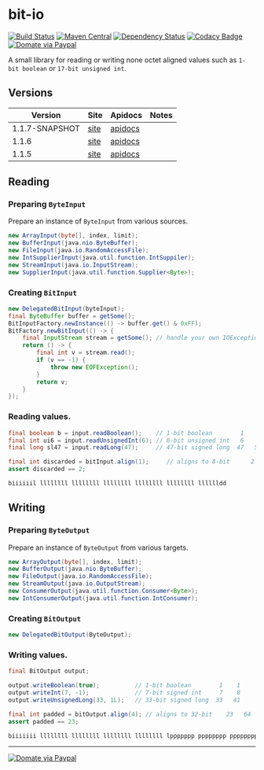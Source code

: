 bit-io
======
[![Build Status](https://travis-ci.org/jinahya/bit-io.svg?branch=develop)](https://travis-ci.org/jinahya/bit-io)
[![Maven Central](https://img.shields.io/maven-central/v/com.github.jinahya/bit-io.svg)](http://search.maven.org/#search%7Cga%7C1%7Ca%3A%22bit-io%22)
[![Dependency Status](https://www.versioneye.com/user/projects/563ccc514d415e001e00009b/badge.svg)](https://www.versioneye.com/user/projects/563ccc514d415e001e00009b)
[![Codacy Badge](https://api.codacy.com/project/badge/grade/53ae4f92af8246a48cbe8ecf0c04a002)](https://www.codacy.com/app/jinahya/bit-io)
[![Domate via Paypal](https://img.shields.io/badge/donate-paypal-blue.svg)](https://www.paypal.com/cgi-bin/webscr?cmd=_cart&business=A954LDFBW4B9N&lc=KR&item_name=GitHub&amount=5%2e00&currency_code=USD&button_subtype=products&add=1&bn=PP%2dShopCartBF%3adonate%2dpaypal%2dblue%2epng%3aNonHosted)


A small library for reading or writing none octet aligned values such as `1-bit boolean` or `17-bit unsigned int`.

## Versions
|Version|Site|Apidocs|Notes|
|-------|----|-------|-----|
|1.1.7-SNAPSHOT|[site](http://jinahya.github.io/bit-io/sites/1.1.7-SNAPSHOT/index.html)|[apidocs](http://jinahya.github.io/bit-io/sites/1.1.7-SNAPSHOT/apidocs/index.html)||
|1.1.6|[site](http://jinahya.github.io/bit-io/sites/1.1.6/index.html)|[apidocs](http://jinahya.github.io/bit-io/sites/1.1.6/apidocs/index.html)||
|1.1.5|[site](http://jinahya.github.io/bit-io/sites/1.1.5/index.html)|[apidocs](http://jinahya.github.io/bit-io/sites/1.1.5/apidocs/index.html)||

## Reading
### Preparing `ByteInput`
Prepare an instance of `ByteInput` from various sources.
````java
new ArrayInput(byte[], index, limit);
new BufferInput(java.nio.ByteBuffer);
new FileInput(java.io.RandomAccessFile);
new IntSupplierInput(java.util.function.IntSuppiler);
new StreamInput(java.io.InputStream);
new SupplierInput(java.util.function.Supplier<Byte>);
````
### Creating `BitInput`
```java
new DelegatedBitInput(byteInput);
final ByteBuffer buffer = getSome();
BitInputFactory.newInstance(() -> buffer.get() & 0xFF);
BitFactory.newBitInput(() -> {
    final InputStream stream = getSome(); // handle your own IOException
    return () -> {
        final int v = stream.read();
        if (v == -1) {
            throw new EOFException();
        }
        return v;
    }
});
```
### Reading values.
```java
final boolean b = input.readBoolean();    // 1-bit boolean        1    1
final int ui6 = input.readUnsignedInt(6); // 6-bit unsigned int   6    7
final long sl47 = input.readLong(47);     // 47-bit signed long  47   54

final int discarded = bitInput.align(1);     // aligns to 8-bit      2   56
assert discarded == 2;

biiiiiil llllllll llllllll llllllll llllllll llllllll lllllldd
```
## Writing
### Preparing `ByteOutput`
Prepare an instance of `ByteOutput` from various targets.
```java
new ArrayOutput(byte[], index, limit);
new BufferOutput(java.nio.ByteBuffer);
new FileOutput(java.io.RandomAccessFile);
new StreamOutput(java.io.OutputStream);
new ConsumerOutput(java.util.function.Consumer<Byte>);
new IntConsumerOutput(java.util.function.IntConsumer);
````
### Creating `BitOutput`
```java
new DelegatedBitOutput(ByteOutput);
```
### Writing values.
```java
final BitOutput output;

output.writeBoolean(true);          // 1-bit boolean        1    1
output.writeInt(7, -1);             // 7-bit signed int     7    8
output.writeUnsignedLong(33, 1L);   // 33-bit signed long  33   41

final int padded = bitOutput.align(4); // aligns to 32-bit    23   64
assert padded == 23;

biiiiiii llllllll llllllll llllllll llllllll lppppppp pppppppp pppppppp
```
----
[![Domate via Paypal](https://img.shields.io/badge/donate-paypal-blue.svg)](https://www.paypal.com/cgi-bin/webscr?cmd=_cart&business=A954LDFBW4B9N&lc=KR&item_name=GitHub&amount=5%2e00&currency_code=USD&button_subtype=products&add=1&bn=PP%2dShopCartBF%3adonate%2dpaypal%2dblue%2epng%3aNonHosted)

